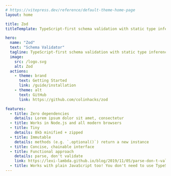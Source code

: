 ```yaml
---
# https://vitepress.dev/reference/default-theme-home-page
layout: home

title: Zod
titleTemplate: TypeScript-first schema validation with static type inference

hero:
  name: "Zod"
  text: "Schema Validator"
  tagline: TypeScript-first schema validation with static type inference.
  image:
    src: /logo.svg
    alt: Zod
  actions:
    - theme: brand
      text: Getting Started
      link: /guide/installation
    - theme: alt
      text: GitHub
      link: https://github.com/colinhacks/zod

features:
  - title: Zero dependencies
    details: Lorem ipsum dolor sit amet, consectetur
  - title: Works in Node.js and all modern browsers
  - title: Tiny
    details: 8kb minified + zipped
  - title: Immutable
    details: methods (e.g. `.optional()`) return a new instance
  - title: Concise, chainable interface
  - title: Functional approach
    details: parse, don't validate
    link: https://lexi-lambda.github.io/blog/2019/11/05/parse-don-t-validate/
  - title: Works with plain JavaScript too! You don't need to use TypeScript.
---
```


<script setup>
import { VPHomeSponsors } from "vitepress/theme";

const sponsors = [
  {
    tier: "Gold",
    size: "big",
    items: [
      {
        name: "Speakeasy",
        img: "https://avatars.githubusercontent.com/u/91446104?s=200&v=4",
        url: "https://speakeasyapi.dev/",
        desc: "SDKs, Terraform, Docs.<br />Your API made enterprise-ready.",
      },
      {
        name: "Glow Wallet",
        img: "https://i.imgur.com/R0R43S2.jpg",
        url: "https://glow.app/",
        desc: "Your new favorite<br />Solana wallet.",
      },
      {
        name: "Deletype",
        img: "https://avatars0.githubusercontent.com/u/15068039?s=200&v=4",
        url: "https://deletype.com",
        desc: "Effortless automation for developers.",
      },
      {
        name: "Transloadit",
        img: "https://avatars.githubusercontent.com/u/125754?s=200&v=4",
        url: "https://transloadit.com/?utm_source=zod&utm_medium=referral&utm_campaign=sponsorship&utm_content=github",
        desc: "Simple file processing for developers.",
      },
      {
        name: "Infisical",
        img: "https://avatars.githubusercontent.com/u/107880645?s=200&v=4",
        url: "https://infisical.com",
        desc: "Open-source platform for secret<br /> management: sync secrets across your<br />team/infrastructure and prevent secret leaks.",
      },
      {
        name: "Whop",
        img: "https://avatars.githubusercontent.com/u/91036480?s=200&v=4",
        url: "https://whop.com/",
        desc: "A marketplace for really cool internet products.",
      },
    ],
  },
  {
    tier: "Silver",
    size: "medium",
    items: [
      {
        name: "Numeric",
        img: "https://i.imgur.com/kTiLtZt.png",
        url: "https://www.numeric.io",
      },
      {
        name: "Marcato Partners",
        img: "https://avatars.githubusercontent.com/u/84106192?s=200&v=4",
        url: "https://marcatopartners.com/",
      },
      {
        name: "Interval",
        img: "https://avatars.githubusercontent.com/u/67802063?s=200&v=4",
        url: "https://interval.com",
      },
      {
        name: "Seasoned Software",
        img: "https://avatars.githubusercontent.com/u/33913103?s=200&v=4",
        url: "https://seasoned.cc",
      },
      {
        name: "Bamboo Creative",
        img: "https://avatars.githubusercontent.com/u/41406870?v=4",
        url: "https://www.bamboocreative.nz",
      },
    ],
  },
  {
    tier: "Bronze",
    size: "small",
    items: [
      {
        name: "Brandon Bayer",
        img: "https://avatars2.githubusercontent.com/u/8813276?s=460&u=4ff8beb9a67b173015c4b426a92d89cab960af1b&v=4",
        url: "https://twitter.com/flybayer",
        desc: 'creator of <a href="https://blitzjs.com">Blitz.js</a>',
      },
      {
        name: "Jiří Brabec",
        img: "https://avatars.githubusercontent.com/u/2237954?v=4",
        url: "https://github.com/brabeji",
      },
      {
        name: "Alex Johansson",
        img: "https://avatars.githubusercontent.com/u/459267?v=4",
        url: "https://twitter.com/alexdotjs",
      },
      {
        name: "Fungible Systems",
        img: "https://avatars.githubusercontent.com/u/80220121?s=200&v=4",
        url: "https://fungible.systems/",
      },
      {
        name: "Adaptable",
        img: "https://avatars.githubusercontent.com/u/60378268?s=200&v=4",
        url: "https://adaptable.io/",
      },
      {
        name: "Avana Wallet",
        img: "https://avatars.githubusercontent.com/u/105452197?s=200&v=4",
        url: "https://www.avanawallet.com/",
        desc: "Solana non-custodial wallet",
      },
      {
        name: "Jason Lengstorf",
        img: "https://avatars.githubusercontent.com/u/66575486?s=200&v=4",
        url: "https://learnwithjason.dev/",
      },
      {
        name: "Global Illumination, Inc",
        img: "https://avatars.githubusercontent.com/u/89107581?s=200&v=4",
        url: "https://ill.inc/",
      },
      {
        name: "MasterBorn",
        img: "https://avatars.githubusercontent.com/u/48984031?s=200&v=4",
        url: "https://www.masterborn.com/career?utm_source=github&utm_medium=referral&utm_campaign=zodsponsoring",
      },
    ],
  },
];
</script>

<VPHomeSponsors action-text='Cup of Coffee tier' action-link='https://github.com/sponsors/colinhacks' message="Sponsors" :data="sponsors" />
